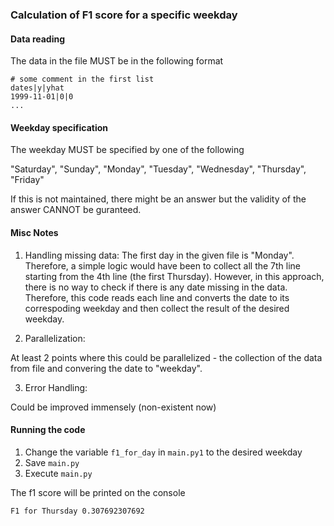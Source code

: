 ### Calculation of F1 score for a specific weekday

#### Data reading

The data in the file MUST be in the following format

```
# some comment in the first list
dates|y|yhat
1999-11-01|0|0
...
```
#### Weekday specification

The weekday MUST be specified by one of the following

"Saturday", "Sunday", "Monday", "Tuesday", "Wednesday", "Thursday", "Friday"

If this is not maintained, there might be an answer but the validity of the answer CANNOT
be guranteed.

#### Misc Notes

1) Handling missing data:
The first day in the given file is "Monday". Therefore, a simple logic would have been
to collect all the 7th line starting from the 4th line (the first Thursday). However, in this
approach, there is no way to check if there is any date missing in the data.
Therefore, this code reads each line and converts the date to its correspoding weekday and
then collect the result of the desired weekday.

2) Parallelization:

At least 2 points where this could be parallelized - the collection of the data from file and
convering the date to "weekday".

3) Error Handling:

Could be improved immensely (non-existent now)

#### Running the code

1. Change the variable `f1_for_day` in `main.py1` to the desired weekday
2. Save `main.py`
3. Execute `main.py`

The f1 score will be printed on the console

```
F1 for Thursday 0.307692307692
```
